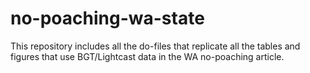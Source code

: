# no-poaching-wa-state
This repository includes all the do-files that replicate all the tables and figures that use BGT/Lightcast data in the WA no-poaching article. 
